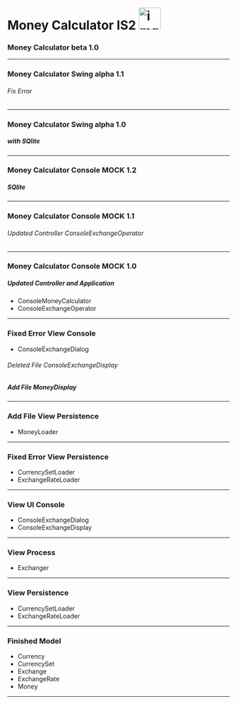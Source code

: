 Money Calculator IS2 <img src="http://www2.dis.ulpgc.es/~mluengo/logos/logo_ulpgc_con.jpg" height="50" width="50" alt="img" />
===============

<h3>Money Calculator beta 1.0</h3>
<hr/>

<h3>Money Calculator Swing alpha 1.1</h3>
<h6>Fix Error</h6>
<hr/>

<h3>Money Calculator Swing alpha 1.0</h3>
<h5>with SQlite</h5>
<hr/>

<h3>Money Calculator Console MOCK 1.2</h3>
<h5>SQlite</h5>
<hr/>

<h3>Money Calculator Console MOCK 1.1</h3>
<h6>Updated Controller ConsoleExchangeOperator</h6>
<hr/>

<h3>Money Calculator Console MOCK 1.0</h3>
<h5>Updated Controller and Application</h5>
<ul>
  <li>ConsoleMoneyCalculator</li>
  <li>ConsoleExchangeOperator</li>
</ul>
<hr/>

<h3>Fixed Error View Console</h3>
<ul><li>ConsoleExchangeDialog</li></ul>
<h6>Deleted File ConsoleExchangeDisplay</h6>
<h5>Add File MoneyDisplay</h5>
<hr/>

<h3>Add File View Persistence</h3>
<ul>
  <li>MoneyLoader</li>
</ul>
<hr/>

<h3>Fixed Error View Persistence</h3>
<ul>
  <li>CurrencySetLoader</li>
  <li>ExchangeRateLoader</li>
</ul>
<hr/>

<h3>View UI Console</h3>
<ul>
  <li>ConsoleExchangeDialog</li>
  <li>ConsoleExchangeDisplay</li>
</ul>
<hr/>

<h3>View Process</h3>
<ul>
  <li>Exchanger</li>
</ul>
<hr/>

<h3>View Persistence</h3>
<ul>
  <li>CurrencySetLoader</li>
  <li>ExchangeRateLoader</li>
</ul>
<hr/>

<h3>Finished Model</h3>
<ul>
  <li>Currency</li>
  <li>CurrencySet</li>
  <li>Exchange</li>
  <li>ExchangeRate</li>
  <li>Money</li>
</ul>
<hr/>
